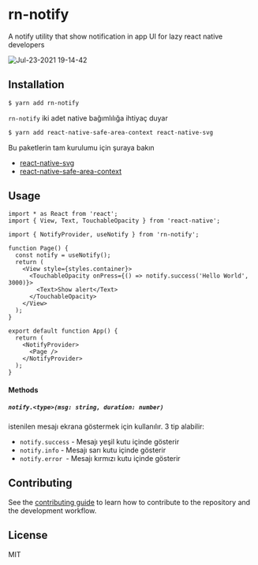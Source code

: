 
# rn-notify

A notify utility that show notification in app UI for lazy react native developers

![Jul-23-2021 19-14-42](https://user-images.githubusercontent.com/22038798/126811336-a5426fc3-0873-403f-a575-ec02af0b89fc.gif)


## Installation

```sh
$ yarn add rn-notify
```

`rn-notify` iki adet native bağımlılığa ihtiyaç duyar

```sh
$ yarn add react-native-safe-area-context react-native-svg
```

Bu paketlerin tam kurulumu için şuraya bakın

- [react-native-svg](https://github.com/react-native-svg/react-native-svg#installation)
- [react-native-safe-area-context](https://github.com/th3rdwave/react-native-safe-area-context#getting-started)

## Usage

```tsx
import * as React from 'react';
import { View, Text, TouchableOpacity } from 'react-native';

import { NotifyProvider, useNotify } from 'rn-notify';

function Page() {
  const notify = useNotify();
  return (
    <View style={styles.container}>
      <TouchableOpacity onPress={() => notify.success('Hello World', 3000)}>
        <Text>Show alert</Text>
      </TouchableOpacity>
    </View>
  );
}

export default function App() {
  return (
    <NotifyProvider>
      <Page />
    </NotifyProvider>
  );
}
```

#### Methods
##### `notify.<type>(msg: string, duration: number)`

istenilen mesajı ekrana göstermek için kullanılır. 3 tip alabilir: 

- `notify.success` - Mesajı yeşil kutu içinde gösterir
- `notify.info` - Mesajı sarı kutu içinde gösterir
- `notify.error `- Mesajı kırmızı kutu içinde gösterir



## Contributing

See the [contributing guide](CONTRIBUTING.md) to learn how to contribute to the repository and the development workflow.

## License

MIT
